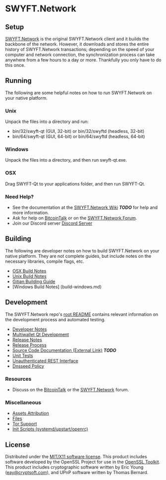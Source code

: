 SWYFT.Network
=====================

Setup
---------------------
[SWYFT.Network](http://swyft.network/wallet) is the original SWYFT.Network client and it builds the backbone of the network. However, it downloads and stores the entire history of SWYFT.Network transactions; depending on the speed of your computer and network connection, the synchronization process can take anywhere from a few hours to a day or more. Thankfully you only have to do this once.

Running
---------------------
The following are some helpful notes on how to run SWYFT.Network on your native platform.

### Unix

Unpack the files into a directory and run:

- bin/32/swyft-qt (GUI, 32-bit) or bin/32/swyftd (headless, 32-bit)
- bin/64/swyft-qt (GUI, 64-bit) or bin/64/swyftd (headless, 64-bit)

### Windows

Unpack the files into a directory, and then run swyft-qt.exe.

### OSX

Drag SWYFT-Qt to your applications folder, and then run SWYFT-Qt.

### Need Help?

* See the documentation at the [SWYFT.Network Wiki](https://en.swyft.network/wiki/Main_Page) ***TODO***
for help and more information.
* Ask for help on [BitcoinTalk](https://bitcointalk.org) or on the [SWYFT.Network Forum](http://forum.swyft.network/).
* Join our Discord server [Discord Server](https://discord.gg/S9adMgS)

Building
---------------------
The following are developer notes on how to build SWYFT.Network on your native platform. They are not complete guides, but include notes on the necessary libraries, compile flags, etc.

- [OSX Build Notes](build-osx.md)
- [Unix Build Notes](build-unix.md)
- [Gitian Building Guide](gitian-building.md)
- [Windows Build Notes] (build-windows.md)

Development
---------------------
The SWYFT.Network repo's [root README](https://github.com/SatoshiCoin-Crypto/SatoshiCoin-rebrand/README.md) contains relevant information on the development process and automated testing.

- [Developer Notes](developer-notes.md)
- [Multiwallet Qt Development](multiwallet-qt.md)
- [Release Notes](release-notes.md)
- [Release Process](release-process.md)
- [Source Code Documentation (External Link)](https://dev.visucore.com/bitcoin/doxygen/) ***TODO***
- [Unit Tests](unit-tests.md)
- [Unauthenticated REST Interface](REST-interface.md)
- [Dnsseed Policy](dnsseed-policy.md)


### Resources

* Discuss on the [BitcoinTalk](https://bitcointalk.org/index.php?topic=1262920.0) or the [SWYFT.Network](http://forum.swyft.network/) forum.

### Miscellaneous
- [Assets Attribution](assets-attribution.md)
- [Files](files.md)
- [Tor Support](tor.md)
- [Init Scripts (systemd/upstart/openrc)](init.md)

License
---------------------
Distributed under the [MIT/X11 software license](http://www.opensource.org/licenses/mit-license.php).
This product includes software developed by the OpenSSL Project for use in the [OpenSSL Toolkit](https://www.openssl.org/). This product includes
cryptographic software written by Eric Young ([eay@cryptsoft.com](mailto:eay@cryptsoft.com)), and UPnP software written by Thomas Bernard.
